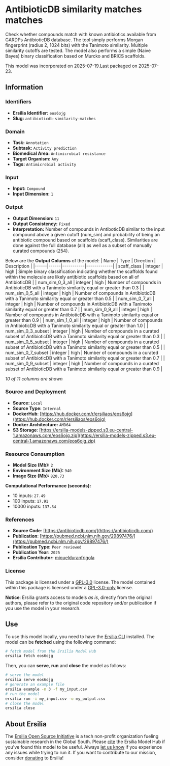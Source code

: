 # AntibioticDB similarity matches matches

Check whether compounds match with known antibiotics available from GARDPs AntibioticDB database. The tool simply performs Morgan fingerprint (radius 2, 1024 bits) with the Tanimoto similarity. Multiple similarity cutoffs are tested. The model also performs a simple (Naive Bayes) binary classification based on Murcko and BRICS scaffolds.

This model was incorporated on 2025-07-19.Last packaged on 2025-07-23.

## Information
### Identifiers
- **Ersilia Identifier:** `eos6ojg`
- **Slug:** `antibioticdb-similarity-matches`

### Domain
- **Task:** `Annotation`
- **Subtask:** `Activity prediction`
- **Biomedical Area:** `Antimicrobial resistance`
- **Target Organism:** `Any`
- **Tags:** `Antimicrobial activity`

### Input
- **Input:** `Compound`
- **Input Dimension:** `1`

### Output
- **Output Dimension:** `11`
- **Output Consistency:** `Fixed`
- **Interpretation:** Number of compounds in AntiboticDB similar to the input compound above a given cutoff (num_sim) and probability of being an antibiotic compound based on scaffolds (scaff_class). Similarities are done against the full database (all) as well as a subset of manually curated compounds (254).

Below are the **Output Columns** of the model:
| Name | Type | Direction | Description |
|------|------|-----------|-------------|
| scaff_class | integer | high | Simple binary classification indicating whether the scaffolds found within the molecule are likely antibiotic scaffolds based on all of AntibioticDB |
| num_sim_0_3_all | integer | high | Number of compounds in AntibioticDB with a Tanimoto similarity equal or greater than 0.3 |
| num_sim_0_5_all | integer | high | Number of compounds in AntibioticDB with a Tanimoto similarity equal or greater than 0.5 |
| num_sim_0_7_all | integer | high | Number of compounds in AntibioticDB with a Tanimoto similarity equal or greater than 0.7 |
| num_sim_0_9_all | integer | high | Number of compounds in AntibioticDB with a Tanimoto similarity equal or greater than 0.9 |
| num_sim_1_0_all | integer | high | Number of compounds in AntibioticDB with a Tanimoto similarity equal or greater than 1.0 |
| num_sim_0_3_subset | integer | high | Number of compounds in a curated subset of AntibioticDB with a Tanimoto similarity equal or greater than 0.3 |
| num_sim_0_5_subset | integer | high | Number of compounds in a curated subset of AntibioticDB with a Tanimoto similarity equal or greater than 0.5 |
| num_sim_0_7_subset | integer | high | Number of compounds in a curated subset of AntibioticDB with a Tanimoto similarity equal or greater than 0.7 |
| num_sim_0_9_subset | integer | high | Number of compounds in a curated subset of AntibioticDB with a Tanimoto similarity equal or greater than 0.9 |

_10 of 11 columns are shown_
### Source and Deployment
- **Source:** `Local`
- **Source Type:** `Internal`
- **DockerHub**: [https://hub.docker.com/r/ersiliaos/eos6ojg](https://hub.docker.com/r/ersiliaos/eos6ojg)
- **Docker Architecture:** `AMD64`
- **S3 Storage**: [https://ersilia-models-zipped.s3.eu-central-1.amazonaws.com/eos6ojg.zip](https://ersilia-models-zipped.s3.eu-central-1.amazonaws.com/eos6ojg.zip)

### Resource Consumption
- **Model Size (Mb):** `2`
- **Environment Size (Mb):** `940`
- **Image Size (Mb):** `820.73`

**Computational Performance (seconds):**
- 10 inputs: `27.49`
- 100 inputs: `17.91`
- 10000 inputs: `137.34`

### References
- **Source Code**: [https://antibioticdb.com/](https://antibioticdb.com/)
- **Publication**: [https://pubmed.ncbi.nlm.nih.gov/29897476/](https://pubmed.ncbi.nlm.nih.gov/29897476/)
- **Publication Type:** `Peer reviewed`
- **Publication Year:** `2025`
- **Ersilia Contributor:** [miquelduranfrigola](https://github.com/miquelduranfrigola)

### License
This package is licensed under a [GPL-3.0](https://github.com/ersilia-os/ersilia/blob/master/LICENSE) license. The model contained within this package is licensed under a [GPL-3.0-only](LICENSE) license.

**Notice**: Ersilia grants access to models _as is_, directly from the original authors, please refer to the original code repository and/or publication if you use the model in your research.


## Use
To use this model locally, you need to have the [Ersilia CLI](https://github.com/ersilia-os/ersilia) installed.
The model can be **fetched** using the following command:
```bash
# fetch model from the Ersilia Model Hub
ersilia fetch eos6ojg
```
Then, you can **serve**, **run** and **close** the model as follows:
```bash
# serve the model
ersilia serve eos6ojg
# generate an example file
ersilia example -n 3 -f my_input.csv
# run the model
ersilia run -i my_input.csv -o my_output.csv
# close the model
ersilia close
```

## About Ersilia
The [Ersilia Open Source Initiative](https://ersilia.io) is a tech non-profit organization fueling sustainable research in the Global South.
Please [cite](https://github.com/ersilia-os/ersilia/blob/master/CITATION.cff) the Ersilia Model Hub if you've found this model to be useful. Always [let us know](https://github.com/ersilia-os/ersilia/issues) if you experience any issues while trying to run it.
If you want to contribute to our mission, consider [donating](https://www.ersilia.io/donate) to Ersilia!
